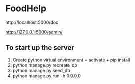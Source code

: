 # FoodHelp

http://localhost:5000/doc

http://127.0.0.1:5000/admin/

##  To start up the server

1. Create python virtual environment + activate + pip install
2. python manage.py recreate_db
3. python manage.py seed_db
4. python manage.py run -h 0.0.0.0
